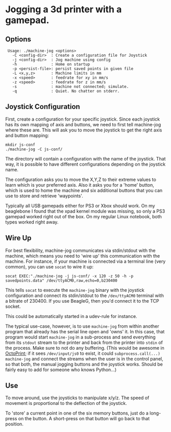 Jogging a 3d printer with a gamepad.
====================================

Options
-------
     Usage: ./machine-jog <options>
       -C <config-dir>  : Create a configuration file for Joystick
       -j <config-dir>  : Jog machine using config
       -h               : Home on startup
       -p <persist-file>: persist saved points in given file
       -L <x,y,z>       : Machine limits in mm
       -x <speed>       : feedrate for xy in mm/s
       -z <speed>       : feedrate for z in mm/s
       -s               : machine not connected; simulate.
       -q               : Quiet. No chatter on stderr.

Joystick Configuration
----------------------

First, create a configuration for your specific joystick. Since each joystick
has its own mapping of axis and buttons, we need to first tell machine-jog
where these are.
This will ask you to move the joystick to get the right axis and button mapping:

    mkdir js-conf
    ./machine-jog -C js-conf/

The directory will contain a configuration with the name of the joystick. That
way, it is possible to have different configurations depending on the joystick
name.

The configuration asks you to move the X,Y,Z to their extreme values to learn
which is your preferred axis. Also it asks you for a 'home' button, which
is used to home the machine and six additional buttons that you can use to
store and retrieve 'waypoints'.

Typically all USB gamepads either for PS3 or Xbox should work. On my beaglebone
I found that the xpad kernel module was missing, so only a PS3 gamepad worked right
out of the box. On my regular Linux notebook, both types worked right away.

Wire Up
-------
For best flexibility, machine-jog communicates via stdin/stdout with the
machine, which means you need to 'wire up' this communication with the machine.
For instance, if your machine is connected via a terminal line (very common),
you can use `socat` to wire it up:

    socat EXEC:"./machine-jog -j js-conf/ -x 120 -z 50 -h -p savedpoints.data" /dev/ttyACM0,raw,echo=0,b230400

This tells `socat` to execute the `machine-jog` binary with the joystick
configuration and connect its stdin/stdout to the `/dev/ttyACM0` terminal
with a bitrate of 230400. If you use BeagleG, then you'd connect it to the
TCP socket.

This could be automatically started in a udev-rule for instance.

The typical use-case, however, is to use `machine-jog` from within
another program that already has the serial line open and 'owns' it.
In this case, that program would start `machine-jog` in a sub-process
and send everything from its `stdout` stream to the printer and back from
the printer into `stdin` of the process. Make sure to not do any buffering.
(This would be awesome in [OctoPrint](http://octoprint.org); if it
sees `/dev/input/js0` to exist, it could `subprocess.call(...)` `machine-jog`
and connect the streams when the user is in the control panel, so that
both, the manual jogging buttons and the joystick works.
Should be fairly easy to add for someone who knows Python...)

Use
---
To move around, use the joysticks to manipulate x/y/z. The speed of movement is
proportional to the deflection of the joystick.

To 'store' a current point in one of the six memory buttons, just do a
long-press on the button. A short-press on that button will go back to that
position.
